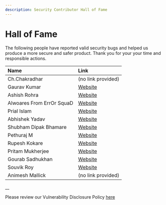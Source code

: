 ```yaml
---
description: Security Contributor Hall of Fame
---
```


# Hall of Fame

The following people have reported valid security bugs and helped us produce a more secure and safer product. Thank you for your your time and responsible actions.

| Name | Link |
| :--- | :--- |
| Ch.Chakradhar | \(no link provided\) |
| Gaurav Kumar | [Website](https://www.facebook.com/drago4344) |
| Ashish Rohra | [Website](https://twitter.com/AshishRohra3) |
| Alwoares From ErrOr SquaD | [Website](https://www.linkedin.com/in/alwoares-naeem-3a470a182) |
| Prial Islam | [Website](https://prial.me/) |
| Abhishek Yadav | [Website](https://twitter.com/abhishake100) |
| Shubham Dipak Bhamare | [Website](https://www.facebook.com/TheShubh77) |
| Pethuraj M | [Website](https://www.pethuraj.in) |
| Rupesh Kokare | [Website](https://www.linkedin.com/in/rupesh-kokare-b63a78145) |
| Pritam Mukherjee | [Website](https://www.linkedin.com/in/pritam-mukherjee-urvil-b75ab9b9) |
| Gourab Sadhukhan | [Website](https://www.linkedin.com/in/gourab-sadhukhan-71158216a/) |
| Souvik Roy | [Website](https://www.linkedin.com/in/souvikroyofficial) |
| Animesh Mallick | \(no link provided\) |

\_\_

Please review our Vulnerability Disclosure Policy [here](vulnerability-disclosure-policy.md)

